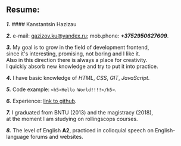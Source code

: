 ## Resume:  

***1.*** #### Kanstantsin Hazizau

***2.*** e-mail: gazizov.ku@yandex.ru; mob.phone: ***+3752950627609***.

***3.*** My goal is to grow in the field of development frontend,  
since it's interesting, promising, not boring and I like it.  
Also in this direction there is always a place for creativity.  
I quickly absorb new knowledge and try to put it into practice.

***4.*** I have basic knowledge of _HTML_, _CSS_, _GIT_, _JavaScript_.

***5.*** Code example: `<h5>Hello World!!!!</h5>`.

***6.*** Experience: [link to github](https://github.com/Gazizoff).

***7.*** I graduated from BNTU (2013) and the magistracy (2018),  
at the moment I am studying on rollingscops courses.

***8.*** The level of English **A2**, practiced in colloquial speech on English-language forums and websites.